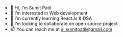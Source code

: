 - 👋 Hi, I’m Sumit Patil
- 👀 I’m interested in Web development 
- 🌱 I’m currently learning ReactJs & DSA
- 💞️ I’m looking to collaborate on open source project
- 📫 You can reach me at ai.sumitpatil@gmail.com

<!---
Sumit-Patil-10/Sumit-Patil-10 is a ✨ special ✨ repository because its `README.md` (this file) appears on your GitHub profile.
You can click the Preview link to take a look at your changes.
--->

